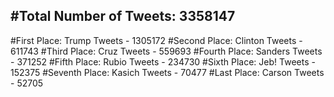 #Total Number of Tweets: 3358147 
---
#First Place: Trump Tweets - 1305172
#Second Place: Clinton Tweets - 611743
#Third Place: Cruz Tweets - 559693
#Fourth Place: Sanders Tweets - 371252
#Fifth Place: Rubio Tweets - 234730
#Sixth Place: Jeb! Tweets - 152375
#Seventh Place: Kasich Tweets - 70477
#Last Place: Carson Tweets - 52705
